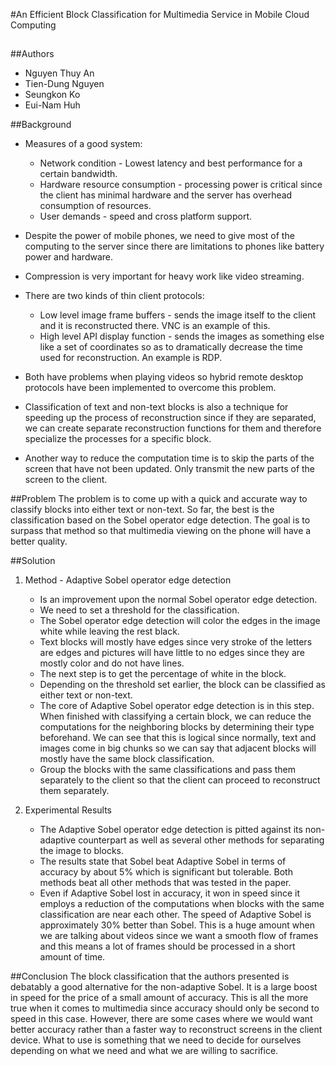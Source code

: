 #An Efficient Block Classification for Multimedia Service in Mobile Cloud Computing

##

##Authors

- Nguyen Thuy An
- Tien-Dung Nguyen
- Seungkon Ko
- Eui-Nam Huh

##Background
- Measures of a good system:
	- Network condition - Lowest latency and best performance for a certain bandwidth.
	- Hardware resource consumption - processing power is critical since the client has minimal hardware and the server has overhead consumption of resources.
	- User demands - speed and cross platform support.

- Despite the power of mobile phones, we need to give most of the computing to the server since there are limitations to phones like battery power and hardware.

- Compression is very important for heavy work like video streaming.

- There are two kinds of thin client protocols:
	- Low level image frame buffers - sends the image itself to the client and it is reconstructed there. VNC is an example of this.
	- High level API display function - sends the images as something else like a set of coordinates so as to dramatically decrease the time used for reconstruction. An example is RDP.

- Both have problems when playing videos so hybrid remote desktop protocols have been implemented to overcome this problem. 

- Classification of text and non-text blocks is also a technique for speeding up the process of reconstruction since if they are separated, we can create separate reconstruction functions for them and therefore specialize the processes for a specific block.

- Another way to reduce the computation time is to skip the parts of the screen that have not been updated. Only transmit the new parts of the screen to the client.

##Problem
The problem is to come up with a quick and accurate way to classify blocks into either text or non-text. So far, the best is the classification based on the Sobel operator edge detection. The goal is to surpass that method so that multimedia viewing on the phone will have a better quality.

##Solution
1. Method - Adaptive Sobel operator edge detection
	- Is an improvement upon the normal Sobel operator edge detection.
	- We need to set a threshold for the classification.
	- The Sobel operator edge detection will color the edges in the image white while leaving the rest black.
	- Text blocks will mostly have edges since very stroke of the letters are edges and pictures will have little to no edges since they are mostly color and do not have lines.
	- The next step is to get the percentage of white in the block. 
	- Depending on the threshold set earlier, the block can be classified as either text or non-text.
	- The core of Adaptive Sobel operator edge detection is in this step. When finished with classifying a certain block, we can reduce the computations for the neighboring blocks by determining their type beforehand. We can see that this is logical since normally, text and images come in big chunks so we can say that adjacent blocks will mostly have the same block classification. 
	- Group the blocks with the same classifications and pass them separately to the client so that the client can proceed to reconstruct them separately.
	
2. Experimental Results
    - The Adaptive Sobel operator edge detection is pitted against its non-adaptive counterpart as well as several other methods for separating the image to blocks.
    - The results state that Sobel beat Adaptive Sobel in terms of accuracy by about 5% which is significant but tolerable. Both methods beat all other methods that was tested in the paper.
    - Even if Adaptive Sobel lost in accuracy, it won in speed since it employs a reduction of the computations when blocks with the same classification are near each other. The speed of Adaptive Sobel is approximately 30% better than Sobel. This is a huge amount when we are talking about videos since we want a smooth flow of frames and this means a lot of frames should be processed in a short amount of time.

	
##Conclusion
The block classification that the authors presented is debatably a good alternative for the non-adaptive Sobel. It is a large boost in speed for the price of a small amount of accuracy. This is all the more true when it comes to multimedia since accuracy should only be second to speed in this case. However, there are some cases where we would want better accuracy rather than a faster way to reconstruct screens in the client device. What to use is something that we need to decide for ourselves depending on what we need and what we are willing to sacrifice. 